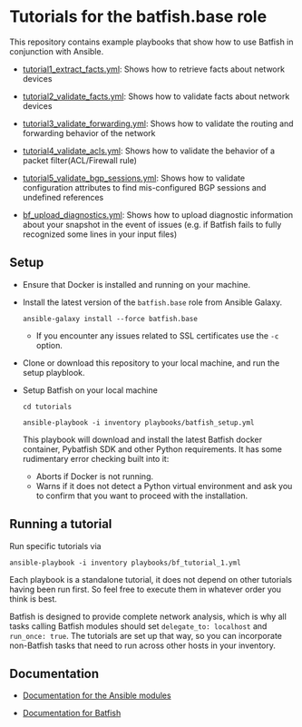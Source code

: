 # Tutorials for the batfish.base role

This repository contains example playbooks that show how to use Batfish in conjunction with Ansible.

- [tutorial1_extract_facts.yml](playbooks/tutorial1_extract_facts.yml): Shows how to retrieve facts about network devices

- [tutorial2_validate_facts.yml](playbooks/tutorial1_validate_facts.yml): Shows how to validate facts about network devices

- [tutorial3_validate_forwarding.yml](playbooks/tutorial1_validate_forwarding.yml): Shows how to validate the routing and forwarding behavior of the network

- [tutorial4_validate_acls.yml](playbooks/tutorial1_validate_acls.yml): Shows how to validate the behavior of a packet filter(ACL/Firewall rule) 

- [tutorial5_validate_bgp_sessions.yml](playbooks/tutorial1_validate_bgp_sessions.yml): Shows how to validate configuration attributes to find mis-configured BGP sessions and undefined references

- [bf_upload_diagnostics.yml](playbooks/bf_upload_diagnostics.yml): Shows how to upload diagnostic information about your snapshot in the event of issues (e.g. if Batfish fails to fully recognized some lines in your input files)

## Setup

- Ensure that Docker is installed and running on your machine.

- Install the latest version of the `batfish.base` role from Ansible Galaxy.

  `ansible-galaxy install --force batfish.base`
  - If you encounter any issues related to SSL certificates use the `-c` option. 

- Clone or download this repository to your local machine, and run the setup playblook.

- Setup Batfish on your local machine

  `cd tutorials`

  `ansible-playbook -i inventory playbooks/batfish_setup.yml`

  This playbook will download and install the latest Batfish docker container, Pybatfish SDK and other Python requirements. It has some rudimentary error checking built into it:  
  - Aborts if Docker is not running.
  - Warns if it does not detect a Python virtual environment and ask you to confirm that you want to proceed with the installation.
  

## Running a tutorial

Run specific tutorials via

  `ansible-playbook -i inventory playbooks/bf_tutorial_1.yml`

   Each playbook is a standalone tutorial, it does not depend on other tutorials having been run first. So feel free to execute them in whatever order you think is best.

   Batfish is designed to provide complete network analysis, which is why all tasks calling Batfish modules should set `delegate_to: localhost` and `run_once: true`. The tutorials are set up that way, so you can incorporate non-Batfish tasks that need to run across other hosts in your inventory.


## Documentation

 - [Documentation for the Ansible modules](../docs/README.md)

 - [Documentation for Batfish](https://github.com/batfish/batfish)

